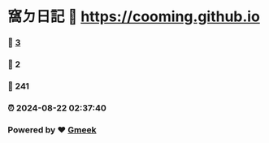 #  窩ㄉ日記 :link: https://cooming.github.io 
### :page_facing_up: [3](https://cooming.github.io/tag.html) 
### :speech_balloon: 2 
### :hibiscus: 241 
### :alarm_clock: 2024-08-22 02:37:40 
### Powered by :heart: [Gmeek](https://github.com/Meekdai/Gmeek)
